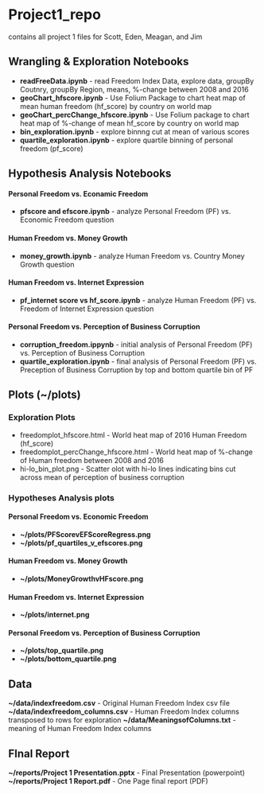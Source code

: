 # Project1_repo
contains all project 1 files for Scott, Eden, Meagan, and Jim

## Wrangling & Exploration Notebooks
* __readFreeData.ipynb__        - read Freedom Index Data, explore data, groupBy Coutnry, groupBy Region, means, %-change between 2008 and 2016
* __geoChart_hfscore.ipynb__        - Use Folium Package to chart heat map of mean human freedom (hf_score) by country on world map
* __geoChart_percChange_hfscore.ipynb__   - Use Folium package to chart heat map of %-change of mean hf_score by country on world map
* __bin_exploration.ipynb__              - explore binnng cut at mean of various scores
* __quartile_exploration.ipynb__          - explore quartile binning of personal freedom (pf_score)

## Hypothesis Analysis Notebooks
#### Personal Freedom vs. Econamic Freedom
* __pfscore and efscore.ipynb__  - analyze  Personal Freedom (PF) vs. Economic Freedom question
#### Human Freedom vs. Money Growth
* __money_growth.ipynb__    - analyze Human Freedom vs. Country Money Growth question
#### Human Freedom vs. Internet Expression 
* __pf_internet score vs hf_score.ipynb__   - analyze Human Freedom (PF) vs. Freedom of Internet Expression question
#### Personal Freedom vs. Perception of Business Corruption
* __corruption_freedom.ippynb__  - initial analysis of Personal Freedom (PF) vs. Perception of Business Corruption
* __quartile_exploration.ipynb__ - final analysis of Personal Freedom (PF) vs. Preception of Business Corruption by top and bottom quartile bin of PF

## Plots (~/plots)
### Exploration Plots
* freedomplot_hfscore.html  - World heat map of 2016 Human Freedom (hf_score)
* freedomplot_percChange_hfscore.html - World heat map of %-change of Human freedom between 2008 and 2016
* hi-lo_bin_plot.png  - Scatter olot with hi-lo lines indicating bins cut across mean of perception of business corruption

### Hypotheses Analysis plots
#### Personal Freedom vs. Economic Freedom
* __~/plots/PFScorevEFScoreRegress.png__
* __~/plots/pf_quartiles_v_efscores.png__
#### Human Freedom vs. Money Growth
* __~/plots/MoneyGrowthvHFscore.png__
#### Human Freedom vs. Internet Expression 
* __~/plots/internet.png__
#### Personal Freedom vs. Perception of Business Corruption
* __~/plots/top_quartile.png__
* __~/plots/bottom_quartile.png__

## Data
__~/data/indexfreedom.csv__ - Original Human Freedom Index csv file
__~/data/indexfreedom_columns.csv__   - Human Freedom Index columns transposed to rows for exploration
__~/data/MeaningsofColumns.txt__   - meaning of Human Freedom Index columns

## FInal Report 
__~/reports/Project 1 Presentation.pptx__   - Final Presentation (powerpoint)
__~/reports/Project 1 Report.pdf__    - One Page final report (PDF)
